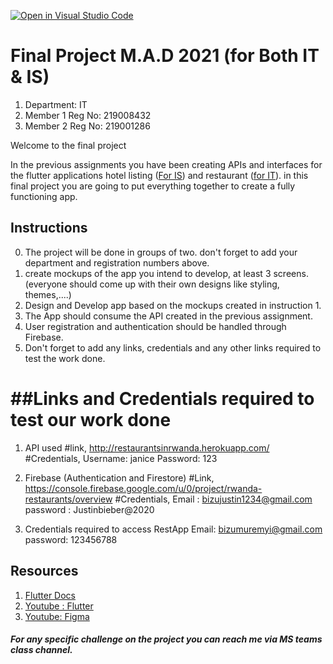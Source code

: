 [![Open in Visual Studio Code](https://classroom.github.com/assets/open-in-vscode-f059dc9a6f8d3a56e377f745f24479a46679e63a5d9fe6f495e02850cd0d8118.svg)](https://classroom.github.com/online_ide?assignment_repo_id=6494446&assignment_repo_type=AssignmentRepo)
# Final Project M.A.D 2021 (for Both IT & IS)

1.  Department:  IT
2.  Member 1 Reg No: 219008432
3.  Member 2 Reg No: 219001286


Welcome to the final project

In the previous assignments you have been creating APIs and interfaces for the flutter applications hotel listing ([For IS](https://github.com/iPelino/mad-assignment-webapi)) and restaurant ([for IT](https://github.com/iPelino/mad-assignment-resto-webapi)).
in this final project you are going to put everything together to create a fully functioning app.




## Instructions
0. The project will be done in groups of two. don't forget to add your department and registration numbers above.
1. create mockups of the app you intend to develop, at least 3 screens. (everyone should come up with their own designs like styling, themes,....)
2. Design and Develop app based on the mockups created in instruction 1.
3. The App should consume the API created in the previous assignment.
4. User registration and authentication should be handled through Firebase.
5. Don't forget to add any links, credentials and any other links required to test the work done.

##Links and Credentials required to test our work done
=====================================================
1. API used
#link, http://restaurantsinrwanda.herokuapp.com/
#Credentials, Username: janice
              Password: 123

2. Firebase (Authentication and Firestore)
#Link, https://console.firebase.google.com/u/0/project/rwanda-restaurants/overview
#Credentials, Email : bizujustin1234@gmail.com
              password : Justinbieber@2020

3. Credentials required to access RestApp
    Email: bizumuremyi@gmail.com
    password: 123456788

## Resources

1.  [Flutter Docs](https://flutter.dev/docs)
2.  [Youtube : Flutter](https://www.youtube.com/c/flutterdev)
3.  [Youtube: Figma](https://www.youtube.com/watch?v=PeGfX7W1mJk)


##### For any specific challenge on the project you can reach me via MS teams class channel.
